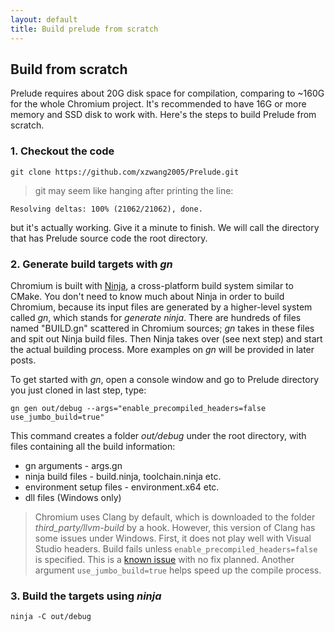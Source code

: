 ```yaml
---
layout: default
title: Build prelude from scratch
---
```

## [](#header-2) Build from scratch

Prelude requires about 20G disk space for compilation, comparing to ~160G for the whole Chromium project. It's recommended to have 16G or more memory and SSD disk to work with. Here's the steps to build Prelude from scratch.


### [](#header-3) 1.  Checkout the code

```
git clone https://github.com/xzwang2005/Prelude.git
```

>git may seem like hanging after printing the line:
```
Resolving deltas: 100% (21062/21062), done.
```
but it's actually working. Give it a minute to finish. We will call the directory that has Prelude source code the root directory.

### [](#header-3) 2.  Generate build targets with *gn*

Chromium is built with [Ninja](https://ninja-build.org/), a cross-platform build system similar to CMake. You don't need to know much about Ninja in order to build Chromium, because its input files are generated by a higher-level system called *gn*, which stands for *generate ninja*. There are hundreds of files named "BUILD.gn" scattered in Chromium sources; *gn* takes in these files and spit out Ninja build files. Then Ninja takes over (see next step) and start the actual building process. More examples on *gn* will be provided in later posts.

To get started with *gn*, open a console window and go to Prelude directory you just cloned in last step, type:

```
gn gen out/debug --args="enable_precompiled_headers=false use_jumbo_build=true"
```

This command creates a folder *out/debug* under the root directory, with files containing all the build information:
*   gn arguments - args.gn
*   ninja build files - build.ninja, toolchain.ninja etc.
*   environment setup files - environment.x64 etc.
*   dll files (Windows only)

>Chromium uses Clang by default, which is downloaded to the folder *third_party/llvm-build* by a hook. However, this version of Clang has some issues under Windows. First, it does not play well with Visual Studio headers. Build fails unless `enable_precompiled_headers=false` is specified. This is a [known issue](https://bugs.chromium.org/p/chromium/issues/detail?id=780124) with no fix planned.
>Another argument `use_jumbo_build=true` helps speed up the compile process.

### [](#header-3) 3.  Build the targets using *ninja*

```
ninja -C out/debug
```